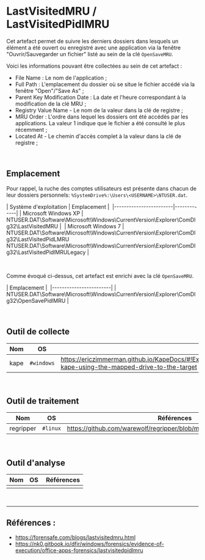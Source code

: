 # LastVisitedMRU / LastVisitedPidlMRU

Cet artefact permet de suivre les derniers dossiers dans lesquels un élément a été ouvert ou enregistré avec une application via la fenêtre "Ouvrir/Sauvegarder un fichier" listé au sein de la clé ```OpenSaveMRU```.


Voici les informations pouvant être collectées au sein de cet artefact : 
- File Name : Le nom de l'application ;
- Full Path : L'emplacement du dossier où se situe le fichier accédé via la fenêtre "Open"/"Save As" ;
- Parent Key Modification Date : La date et l'heure correspondant à la modification de la clé MRU ;
- Registry Value Name - Le nom de la valeur dans la clé de registre ;
- MRU Order : L'ordre dans lequel les dossiers ont été accédés par les applications. La valeur 1 indique que le fichier a été consulté le plus récemment ;
- Located At - Le chemin d'accès complet à la valeur dans la clé de registre ;


<br/>

## Emplacement 

Pour rappel, la ruche des comptes utilisateurs est présente dans chacun de leur dossiers personnels: ```%SystemDrive%:\Users\<USERNAME>\NTUSER.dat```.


| Système d'exploitation | Emplacement | 
|------------------------|-------------|
| Microsoft Windows XP | NTUSER.DAT\Software\Microsoft\Windows\CurrentVersion\Explorer\ComDlg32\LastVisitedMRU | 
| Microsoft Windows 7 |  NTUSER.DAT\Software\Microsoft\Windows\CurrentVersion\Explorer\ComDlg32\LastVisitedPidLMRU <br/>NTUSER.DAT\Software\Microsoft\Windows\CurrentVersion\Explorer\ComDlg32\LastVisitedPidlMRULegacy | 

<br/>

Comme évoqué ci-dessus, cet artefact est enrichi avec la clé ```OpenSaveMRU```.

| Emplacement | 
|------------------------|
|  NTUSER.DAT\Software\Microsoft\Windows\CurrentVersion\Explorer\ComDlg32\OpenSavePidlMRU | 


<br/>

## Outil de collecte 

| Nom | OS | Références |
|-----|-------------|------------|
| kape | ```#windows``` | https://ericzimmerman.github.io/KapeDocs/#!External\Remote_Collections_KAPE\Remote%20Collections%20with%20KAPE.md#run-kape-using-the-mapped-drive-to-the-target |

<br/>

## Outil de traitement 

| Nom | OS | Références |
|-----|-------------|------------|
| regripper | ```#linux``` | https://github.com/warewolf/regripper/blob/master/plugins/trustrecords.pl |

<br/>

## Outil d'analyse

| Nom | OS | Références |
|-----|-------------|------------|
|  |  | |

<br/>


------
## Références :
- https://forensafe.com/blogs/lastvisitedmru.html
- https://nk0.gitbook.io/dfir/windows/forensics/evidence-of-execution/office-apps-forensics/lastvisitedpidlmru